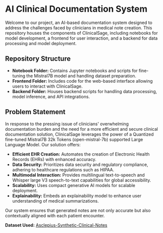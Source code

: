 # AI Clinical Documentation System

Welcome to our project, an AI-based documentation system designed to address the challenges faced by clinicians in medical note creation. This repository houses the components of ClinicalSage, including notebooks for model development, a frontend for user interaction, and a backend for data processing and model deployment.

## Repository Structure

- **Notebook Folder:** Contains Jupyter notebooks and scripts for fine-tuning the Mistral7B model and handling dataset preparation.
- **Frontend Folder:** Includes code for the web-based interface allowing users to interact with ClinicalSage.
- **Backend Folder:** Houses backend scripts for handling data processing, model inference, and API integrations.

## Problem Statement

In response to the pressing issue of clinicians' overwhelming documentation burden and the need for a more efficient and secure clinical documentation solution, ClinicalSage leverages the power of a Quantized fine-tuned Mistral7B 32k Tokens (open-mistral-7b) supported Large Language Model. Our solution offers:

- **Efficient EHR Creation:** Automates the creation of Electronic Health Records (EHRs) with enhanced accuracy.
- **Data Security:** Prioritizes data security and regulatory compliance, adhering to healthcare regulations such as HIPAA.
- **Multimodal Interaction:** Provides multilingual text-to-speech and Whisper large V3 speech-to-text capabilities for global accessibility.
- **Scalability:** Uses compact generative AI models for scalable deployment.
- **Explainability:** Embeds an explainability model to enhance user understanding of medical summarizations.

Our system ensures that generated notes are not only accurate but also contextually aligned with each patient encounter.

**Dataset Used:** [Asclepius-Synthetic-Clinical-Notes](https://huggingface.co/datasets/starmpcc/Asclepius-Synthetic-Clinical-Notes)
